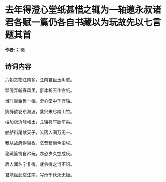 # 去年得澄心堂纸甚惜之辄为一轴邀永叔诸君各赋一篇仍各自书藏以为玩故先以七言题其首

**作者**: 刘敞

## 诗词内容

六朝文物江南多，江南君臣玉树歌。

擘笺弄翰春风里，斵冰析玉作宫纸。

当时百金售一幅，澄心堂中千万轴。

摛辞欲卷东海波，乘兴未尽南山竹。

楼船夜济降幡出，龙骧将军数军实。

舳舻衔尾献天子，流落人间万无一。

我从故府得百枚，忆昔繁丽今尘埃。

秘藏箧笥自矜玩，亦恐岁久空成灰。

后人闻名宁复得，就令得之当不识。

君能赋此哀江南，写示千秋永无极。

